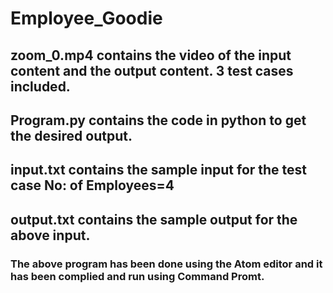 # Employee_Goodie

## zoom_0.mp4 contains the video of the input content and the output content. 3 test cases included.
## Program.py contains the code in python to get the desired output.
## input.txt contains the sample input for the test case No: of Employees=4
## output.txt contains the sample output for the above input.
### The above program has been done using the Atom editor and it has been complied and run using Command Promt.
